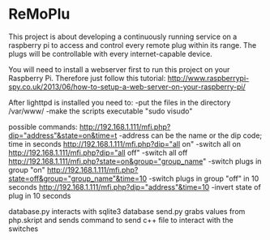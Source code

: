 ReMoPlu
==========================

This project is about developing a continuously running service on a raspberry pi to access and control every remote plug within its range. The plugs will be controllable with every internet-capable device.

You will need to install a webserver first to run this project on your Raspberry Pi.
Therefore just follow this tutorial: 
http://www.raspberrypi-spy.co.uk/2013/06/how-to-setup-a-web-server-on-your-raspberry-pi/

After lighttpd is installed you need to:
-put the files in the directory /var/www/
-make the scripts executable "sudo visudo" 

possible commands:
http://192.168.1.111/mfi.php?dip="address"&state=on&time=t -address can be the name or the dip code; time in seconds
http://192.168.1.111/mfi.php?dip="all on" 		   -switch all on
http://192.168.1.111/mfi.php?dip="all off"		   -switch all off
http://192.168.1.111/mfi.php?state=on&group="group_name"   		  -switch plugs in group "on"
http://192.168.1.111/mfi.php?state=off&group="group_name"&time=10	  -switch plugs in group "off" in 10 seconds
http://192.168.1.111/mfi.php?dip="address"&time=10			  -invert state of plug in 10 seconds			

database.py interacts with sqlite3 database
send.py grabs values from php.skript and sends command to send c++ file to interact with the switches
